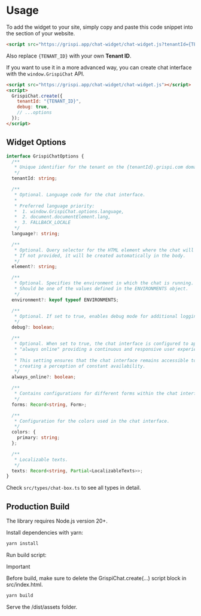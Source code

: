 # Usage

To add the widget to your site, simply copy and paste this code snippet into the </body> section of your website.

```html
<script src="https://grispi.app/chat-widget/chat-widget.js?tenantId={TENANT_ID}&debug=true|false&environment=preprod"></script>
```

Also replace `{TENANT_ID}` with your own **Tenant ID**.

If you want to use it in a more advanced way, you can create chat interface with the `window.GrispiChat` API.

```html
<script src="https://grispi.app/chat-widget/chat-widget.js"></script>
<script>
  GrispiChat.create({
    tenantId: "{TENANT_ID}",
    debug: true,
    // ...options
  });
</script>
```

## Widget Options

```typescript
interface GrispiChatOptions {
  /**
   * Unique identifier for the tenant on the {tenantId}.grispi.com domain.
   */
  tenantId: string;

  /**
   * Optional. Language code for the chat interface.
   *
   * Preferred language priority:
   *  1. window.GrispiChat.options.language,
   *  2. document.documentElement.lang,
   *  3. FALLBACK_LOCALE
   */
  language?: string;

  /**
   * Optional. Query selector for the HTML element where the chat will be mounted.
   * If not provided, it will be created automatically in the body.
   */
  element?: string;

  /**
   * Optional. Specifies the environment in which the chat is running.
   * Should be one of the values defined in the ENVIRONMENTS object.
   */
  environment?: keyof typeof ENVIRONMENTS;

  /**
   * Optional. If set to true, enables debug mode for additional logging and debugging information.
   */
  debug?: boolean;

  /**
   * Optional. When set to true, the chat interface is configured to appear
   * "always online" providing a continuous and responsive user experience.
   *
   * This setting ensures that the chat interface remains accessible to users at all times,
   * creating a perception of constant availability.
   */
  always_online?: boolean;

  /**
   * Contains configurations for different forms within the chat interface.
   */
  forms: Record<string, Form>;

  /**
   * Configuration for the colors used in the chat interface.
   */
  colors: {
    primary: string;
  };

  /**
   * Localizable texts.
   */
  texts: Record<string, Partial<LocalizableTexts>>;
}
```

Check `src/types/chat-box.ts` to see all types in detail.

## Production Build

The library requires Node.js version 20+.

Install dependencies with yarn:

```sh
yarn install
```

Run build script:

> [!IMPORTANT]  
> Before build, make sure to delete the GrispiChat.create(...) script block in src/index.html.

```sh
yarn build
```

Serve the /dist/assets folder.
